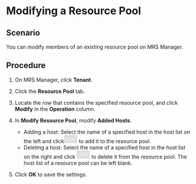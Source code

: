 # Modifying a Resource Pool<a name="EN-US_TOPIC_0125375800"></a>

## Scenario<a name="section617685952000"></a>

You can  modify members of an existing resource pool on MRS Manager.

## Procedure<a name="section2442450120011"></a>

1.  On MRS Manager, click  **Tenant**.
2.  Click the  **Resource Pool**  tab.
3.  Locate the row that contains the specified resource pool, and click  **Modify** in the **Operation**  column.
4.  In  **Modify Resource Pool**, modify **Added Hosts**.
    -   Adding a host: Select the name of a specified host in the host list on the left and click![](figures/icon_mrs_addhost.jpg) to add it  to the resource pool.
    -   Deleting a host: Select the name of a specified host in the host list on the right and click  ![](figures/icon_mrs_delhost.jpg) to delete it  from the resource pool. The host list of a resource pool can be left blank.

5.  Click  **OK**  to save the settings.

